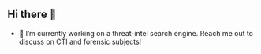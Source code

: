 ## Hi there 👋

- 🔭 I’m currently working on a threat-intel search engine. Reach me out to discuss on CTI and forensic subjects!
